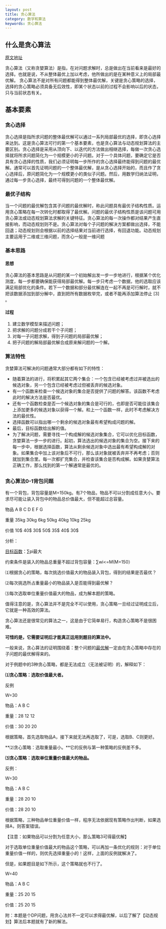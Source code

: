 ```yaml
---
layout: post
title: 贪心算法
category: 数学和算法
keywords: 贪心算法
---
```


## 什么是贪心算法

[原文地址](https://baike.baidu.com/item/%E8%B4%AA%E5%BF%83%E7%AE%97%E6%B3%95)

贪心算法（又称贪婪算法）是指，在对问题求解时，总是做出在当前看来是最好的选择。也就是说，不从整体最优上加以考虑，他所做出的是在某种意义上的局部最优解。
贪心算法不是对所有问题都能得到整体最优解，关键是贪心策略的选择，选择的贪心策略必须具备无后效性，即某个状态以前的过程不会影响以后的状态，只与当前状态有关。 


## 基本要素
### 贪心选择
贪心选择是指所求问题的整体最优解可以通过一系列局部最优的选择，即贪心选择来达到。这是贪心算法可行的第一个基本要素，也是贪心算法与动态规划算法的主要区别。贪心选择是采用从顶向下、以迭代的方法做出相继选择，每做一次贪心选择就将所求问题简化为一个规模更小的子问题。对于一个具体问题，要确定它是否具有贪心选择的性质，我们必须证明每一步所作的贪心选择最终能得到问题的最优解。通常可以首先证明问题的一个整体最优解，是从贪心选择开始的，而且作了贪心选择后，原问题简化为一个规模更小的类似子问题。然后，用数学归纳法证明，通过每一步贪心选择，最终可得到问题的一个整体最优解。
### 最优子结构
当一个问题的最优解包含其子问题的最优解时，称此问题具有最优子结构性质。运用贪心策略在每一次转化时都取得了最优解。问题的最优子结构性质是该问题可用贪心算法或动态规划算法求解的关键特征。贪心算法的每一次操作都对结果产生直接影响，而动态规划则不是。贪心算法对每个子问题的解决方案都做出选择，不能回退；动态规划则会根据以前的选择结果对当前进行选择，有回退功能。动态规划主要运用于二维或三维问题，而贪心一般是一维问题

### 基本思路
#### 思想
贪心算法的基本思路是从问题的某一个初始解出发一步一步地进行，根据某个优化测度，每一步都要确保能获得局部最优解。每一步只考虑一个数据，他的选取应该满足局部优化的条件。若下一个数据和部分最优解连在一起不再是可行解时，就不把该数据添加到部分解中，直到把所有数据枚举完，或者不能再添加算法停止 [3]  。
#### 过程
1. 建立数学模型来描述问题；
2. 把求解的问题分成若干个子问题；
3. 对每一子问题求解，得到子问题的局部最优解；
4. 把子问题的解局部最优解合成原来解问题的一个解。


### 算法特性
贪婪算法可解决的问题通常大部分都有如下的特性：
* 随着算法的进行，将积累起其它两个集合：一个包含已经被考虑过并被选出的候选对象，另一个包含已经被考虑过但被丢弃的候选对象。
* 有一个函数来检查一个候选对象的集合是否提供了问题的解答。该函数不考虑此时的解决方法是否最优。
* 还有一个函数检查是否一个候选对象的集合是可行的，也即是否可能往该集合上添加更多的候选对象以获得一个解。和上一个函数一样，此时不考虑解决方法的最优性。
* 选择函数可以指出哪一个剩余的候选对象最有希望构成问题的解。
* 最后，目标函数给出解的值。
* 为了解决问题，需要寻找一个构成解的候选对象集合，它可以优化目标函数，贪婪算法一步一步的进行。起初，算法选出的候选对象的集合为空。接下来的每一步中，根据选择函数，算法从剩余候选对象中选出最有希望构成解的对象。如果集合中加上该对象后不可行，那么该对象就被丢弃并不再考虑；否则就加到集合里。每一次都扩充集合，并检查该集合是否构成解。如果贪婪算法正确工作，那么找到的第一个解通常是最优的。


## 

### 贪心算法0-1背包问题

有一个背包，背包容量是M=150kg。有7个物品，物品不可以分割成任意大小。要求尽可能让装入背包中的物品总价值最大，但不能超过总容量。

物品 A B C D E F G

重量 35kg 30kg 6kg 50kg 40kg 10kg 25kg

价值 10$ 40$ 30$ 50$ 35$ 40$ 30$

分析：

[目标函数](https://baike.baidu.com/item/%E7%9B%AE%E6%A0%87%E5%87%BD%E6%95%B0)：∑pi最大

约束条件是装入的物品总重量不超过背包容量：∑wi<=M(M=150）

⑴根据贪心的策略，每次挑选价值最大的物品装入背包，得到的结果是否最优？

⑵每次挑选所占重量最小的物品装入是否能得到最优解？

⑶每次选取单位重量价值最大的物品，成为解本题的策略。

值得注意的是，贪心算法并不是完全不可以使用，贪心策略一旦经过证明成立后，它就是一种高效的算法。

贪心算法还是很常见的算法之一，这是由于它简单易行，构造贪心策略不是很困难。

**可惜的是，它需要证明后才能真正运用到题目的算法中。**

一般来说，贪心算法的证明围绕着：整个问题的[最优解](https://baike.baidu.com/item/%E6%9C%80%E4%BC%98%E8%A7%A3)一定由在贪心策略中存在的子问题的最优解得来的。

对于例题中的3种贪心策略，都是无法成立（无法被证明）的，解释如下：

**⑴贪心策略：选取价值最大者。**

反例

W=30

物品：A B C

重量：28 12 12

价值：30 20 20

根据策略，首先选取物品A，接下来就无法再选取了，可是，选取B、C则更好。

**⑵贪心策略：选取重量最小。**它的反例与第一种策略的反例差不多。

**⑶贪心策略：选取单位重量价值最大的物品。**

反例：

W=30

物品：A B C

重量：28 20 10

价值：28 20 10

根据策略，三种物品单位重量价值一样，程序无法依据现有策略作出判断，如果选择A，则答案错误。

【注意：如果物品可以分割为任意大小，那么策略3可得最优解】

对于选取单位重量价值最大的物品这个策略，可以再加一条优化的规则：对于单位重量价值一样的，则优先选择重量小的！这样，上面的反例就解决了。

但是，如果题目是如下所示，这个策略就也不行了。

W=40

物品：A B C

重量：25 20 15

价值：25 20 15

附：本题是个DP问题，用贪心法并不一定可以求得最优解，以后了解了【动态规划】算法后本题就有了新的解法。